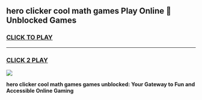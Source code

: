 
## hero clicker cool math games Play Online 👋 Unblocked Games
<h3>
<a href="https://news.freeplayer.one?title=hero_clicker_cool_math_games&ref=17CMG">CLICK TO PLAY</a></h3>
<hr>

<h3>
<a href="https://news.freeplayer.one?title=hero_clicker_cool_math_games&ref=17CMG">CLICK 2 PLAY</a>
  
</h3>

<a href="https://news.freeplayer.one?title=hero_clicker_cool_math_games&ref=17CMG/"><img src="https://clearcache.store/games.png"></a>


**hero clicker cool math games games unblocked: Your Gateway to Fun and Accessible Online Gaming**
